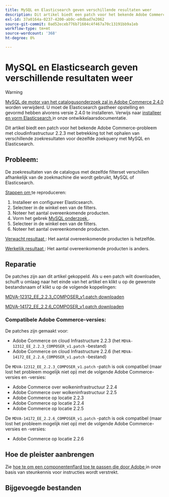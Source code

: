 ```yaml
---
title: MySQL en Elasticsearch geven verschillende resultaten weer
description: Dit artikel biedt een patch voor het bekende Adobe Commerce-probleem met cloudinfrastructuur 2.2.3 met betrekking tot het ophalen van verschillende zoekresultaten voor dezelfde zoekquery met MySQL en Elasticsearch.
exl-id: 37a0164a-0237-4200-ab9c-e0dbad7e2062
source-git-commit: 0ad52eceb776b71604c4f467a70c13191bb9a1eb
workflow-type: tm+mt
source-wordcount: '368'
ht-degree: 0%

---
```


# MySQL en Elasticsearch geven verschillende resultaten weer

>[!WARNING]
>
> [ MySQL de motor van het catalogusonderzoek zal in Adobe Commerce 2.4.0 ](/help/announcements/adobe-commerce-announcements/mysql-catalog-search-engine-will-be-removed-in-magento-2-4-0.md) worden verwijderd. U moet de Elasticsearch gastheer opstelling en gevormd hebben alvorens versie 2.4.0 te installeren. Verwijs naar [ installeer en vorm Elasticsearch ](https://devdocs.magento.com/guides/v2.3/config-guide/elasticsearch/es-overview.html) in onze ontwikkelaarsdocumentatie.

Dit artikel biedt een patch voor het bekende Adobe Commerce-probleem met cloudinfrastructuur 2.2.3 met betrekking tot het ophalen van verschillende zoekresultaten voor dezelfde zoekquery met MySQL en Elasticsearch.

## Probleem:

De zoekresultaten van de catalogus met dezelfde filterset verschillen afhankelijk van de zoekmachine die wordt gebruikt, MySQL of Elasticsearch.

<u> Stappen om </u> te reproduceren:

1. Installeer en configureer Elasticsearch.
1. Selecteer in de winkel een van de filters.
1. Noteer het aantal overeenkomende producten.
1. Vorm het gebrek [ MySQL onderzoek ](/help/announcements/adobe-commerce-announcements/mysql-catalog-search-engine-will-be-removed-in-magento-2-4-0.md).
1. Selecteer in de winkel een van de filters.
1. Noteer het aantal overeenkomende producten.

<u> Verwacht resultaat </u>:
Het aantal overeenkomende producten is hetzelfde.

<u> Werkelijk resultaat </u>:
Het aantal overeenkomende producten is anders.

## Reparatie

De patches zijn aan dit artikel gekoppeld. Als u een patch wilt downloaden, schuift u omlaag naar het einde van het artikel en klikt u op de gewenste bestandsnaam of klikt u op de volgende koppelingen:

[MDVA-12312\_EE\_2.2.3\_COMPOSER\_v1.patch downloaden](assets/MDVA-12312_EE_2.2.3_COMPOSER_v1.patch.zip)

[MDVA-14172\_EE\_2.2.6\_COMPOSER\_v1.patch downloaden](assets/MDVA-14172_EE_2.2.6_COMPOSER_v1.patch.zip)

### Compatibele Adobe Commerce-versies:

De patches zijn gemaakt voor:

* Adobe Commerce on cloud Infrastructure 2.2.3 (het `MDVA-12312_EE_2.2.3_COMPOSER_v1.patch` -bestand)
* Adobe Commerce on cloud Infrastructure 2.2.6 (het `MDVA-14172_EE_2.2.6_COMPOSER_v1.patch` -bestand)

De `MDVA-12312_EE_2.2.3_COMPOSER_v1.patch` -patch is ook compatibel (maar lost het probleem mogelijk niet op) met de volgende Adobe Commerce-versies en -versies:

* Adobe Commerce over wolkeninfrastructuur 2.2.4
* Adobe Commerce over wolkeninfrastructuur 2.2.5
* Adobe Commerce op locatie 2.2.3
* Adobe Commerce op locatie 2.2.4
* Adobe Commerce op locatie 2.2.5

De `MDVA-14172_EE_2.2.6_COMPOSER_v1.patch` -patch is ook compatibel (maar lost het probleem mogelijk niet op) met de volgende Adobe Commerce-versies en -versies:

* Adobe Commerce op locatie 2.2.6

## Hoe de pleister aanbrengen

Zie [ hoe te om een componentenflard toe te passen die door Adobe ](/help/how-to/general/how-to-apply-a-composer-patch-provided-by-magento.md) in onze basis van steunkennis voor instructies wordt verstrekt.

## Bijgevoegde bestanden
